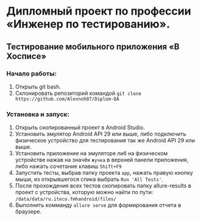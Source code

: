 # Дипломный проект по профессии «Инженер по тестированию». 
## Тестирование мобильного приложения «В Хосписе»

### Начало работы:

1. Открыть git bash.
2. Склонировать репозиторий командой
   `git clone https://github.com/Alexnoh87/Diplom-QA`

### Установка и запуск:

1. Открыть скопированный проект в Android Studio.
2. Установить эмулятор Android API 29 или выше, либо подключить физическое устройство для тестирования так же Android API 29 или выше.
3. Установить приложение на эмуляторе либ на физическом устройстве нажав на значёк `жучка` в верхней панели приложения, либо нажать сочетание клавиш `Shift+F9`
4. Запустить тесты, выбрав папку проекта `app`, нажать правую кнопку мыши, из открывшегося спика выбрать `Run 'All Tests'`.
5. После прохождения всех тестов скопировать папку allure-results в проект с устройства, которую можно найти по пути: `/data/data/ru.iteco.fmhandroid/files/`
6. Выполнить комманду `allure serve` для формирования отчета в браузере.